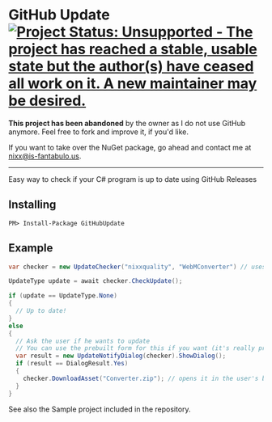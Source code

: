 GitHub Update [![Project Status: Unsupported - The project has reached a stable, usable state but the author(s) have ceased all work on it. A new maintainer may be desired.](http://www.repostatus.org/badges/latest/unsupported.svg)](http://www.repostatus.org/#unsupported)
=============

**This project has been abandoned** by the owner as I do not use GitHub anymore. Feel free to fork and improve it, if you'd like.

If you want to take over the NuGet package, go ahead and contact me at nixx@is-fantabulo.us.

--------------

Easy way to check if your C# program is up to date using GitHub Releases

Installing
----------
```
PM> Install-Package GitHubUpdate
```

Example
-------
```csharp
var checker = new UpdateChecker("nixxquality", "WebMConverter") // uses your Application.ProductVersion

UpdateType update = await checker.CheckUpdate();

if (update == UpdateType.None)
{
  // Up to date!
}
else
{
  // Ask the user if he wants to update
  // You can use the prebuilt form for this if you want (it's really pretty!)
  var result = new UpdateNotifyDialog(checker).ShowDialog();
  if (result == DialogResult.Yes)
  {
    checker.DownloadAsset("Converter.zip"); // opens it in the user's browser
  }
}
```
See also the Sample project included in the repository.
